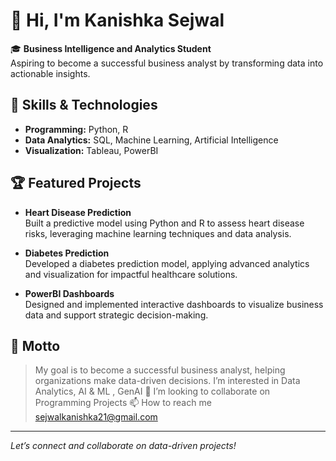 # 👋 Hi, I'm Kanishka Sejwal

🎓 **Business Intelligence and Analytics Student**  
Aspiring to become a successful business analyst by transforming data into actionable insights.

## 🚀 Skills & Technologies

- **Programming:** Python, R
- **Data Analytics:** SQL, Machine Learning, Artificial Intelligence
- **Visualization:** Tableau, PowerBI

## 🏆 Featured Projects

- **Heart Disease Prediction**  
  Built a predictive model using Python and R to assess heart disease risks, leveraging machine learning techniques and data analysis.

- **Diabetes Prediction**  
  Developed a diabetes prediction model, applying advanced analytics and visualization for impactful healthcare solutions.

- **PowerBI Dashboards**  
  Designed and implemented interactive dashboards to visualize business data and support strategic decision-making.

## 🎯 Motto

> My goal is to become a successful business analyst, helping organizations make data-driven decisions.
> I’m interested in Data Analytics, AI & ML , GenAI
>💞️ I’m looking to collaborate on Programming Projects
>📫 How to reach me sejwalkanishka21@gmail.com

---

*Let’s connect and collaborate on data-driven projects!*
